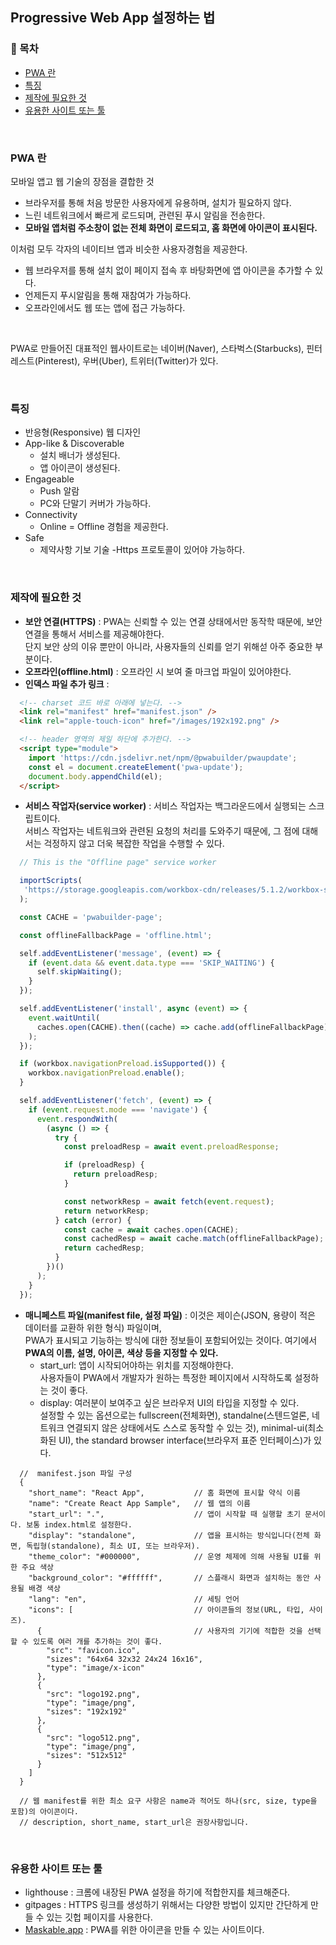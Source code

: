 ## Progressive Web App 설정하는 법


### 📝 목차
- [PWA 란](#PWA-란)
- [특징](#특징)
- [제작에 필요한 것](#제작에-필요한-것)
- [유용한 사이트 또는 툴](#유용한-사이트-또는-툴)

<br>

### PWA 란
모바일 앱고 웹 기술의 장점을 결합한 것

  - 브라우저를 통해 처음 방문한 사용자에게 유용하며, 설치가 필요하지 않다.<br>
  - 느린 네트워크에서 빠르게 로드되며, 관련된 푸시 알림을 전송한다.<br>
  - __모바일 앱처럼 주소창이 없는 전체 화면이 로드되고, 홈 화면에 아이콘이 표시된다.__<br>

이처럼 모두 각자의 네이티브 앱과 비슷한 사용자경험을 제공한다.

- 웹 브라우저를 통해 설치 없이 페이지 접속 후 바탕화면에 앱 아이콘을 추가할 수 있다.
- 언제든지 푸시알림을 통해 재참여가 가능하다.
- 오프라인에서도 웹 또는 앱에 접근 가능하다.
<br>

PWA로 만들어진 대표적인 웹사이트로는 네이버(Naver), 스타벅스(Starbucks), 핀터레스트(Pinterest), 우버(Uber), 트위터(Twitter)가 있다.

<br>

### 특징
- 반응형(Responsive) 웹 디자인
- App-like & Discoverable
  - 설치 배너가 생성된다.
  - 앱 아이콘이 생성된다.
- Engageable
  - Push 알람
  - PC와 단말기 커버가 가능하다.
- Connectivity
  - Online = Offline 경험을 제공한다.
- Safe
  - 제약사항 기보 기술 -Https 프로토콜이 있어야 가능하다.

<br>

### 제작에 필요한 것
 - __보안 연결(HTTPS)__ : PWA는 신뢰할 수 있는 연결 상태에서만 동작학 때문에, 보안 연결을 통해서 서비스를 제공해야한다.<br>
  단지 보안 상의 이유 뿐만이 아니라, 사용자들의 신뢰를 얻기 위해섣 아주 중요한 부분이다.
 - __오프라인(offline.html)__ : 오프라인 시 보여 줄 마크업 파일이 있어야한다.
 - __인덱스 파일 추가 링크__ : 
``` html
  <!-- charset 코드 바로 아래에 넣는다. -->
  <link rel="manifest" href="manifest.json" />
  <link rel="apple-touch-icon" href="/images/192x192.png" />

  <!-- header 영역의 제일 하단에 추가한다. -->
  <script type="module">
    import 'https://cdn.jsdelivr.net/npm/@pwabuilder/pwaupdate';
    const el = document.createElement('pwa-update');
    document.body.appendChild(el);
  </script>
```
 
 - __서비스 작업자(service worker)__ : 서비스 작업자는 백그라운드에서 실행되는 스크립트이다.<br>
  서비스 작업자는 네트워크와 관련된 요청의 처리를 도와주기 때문에, 그 점에 대해서는 걱정하지 않고 더욱 복잡한 작업을 수행할 수 있다.
``` Javascript
  // This is the "Offline page" service worker

  importScripts(
   'https://storage.googleapis.com/workbox-cdn/releases/5.1.2/workbox-sw.js'
  );

  const CACHE = 'pwabuilder-page';

  const offlineFallbackPage = 'offline.html';

  self.addEventListener('message', (event) => {
    if (event.data && event.data.type === 'SKIP_WAITING') {
      self.skipWaiting();
    }
  });

  self.addEventListener('install', async (event) => {
    event.waitUntil(
      caches.open(CACHE).then((cache) => cache.add(offlineFallbackPage))
    );
  });

  if (workbox.navigationPreload.isSupported()) {
    workbox.navigationPreload.enable();
  }

  self.addEventListener('fetch', (event) => {
    if (event.request.mode === 'navigate') {
      event.respondWith(
        (async () => {
          try {
            const preloadResp = await event.preloadResponse;

            if (preloadResp) {
              return preloadResp;
            }

            const networkResp = await fetch(event.request);
            return networkResp;
          } catch (error) {
            const cache = await caches.open(CACHE);
            const cachedResp = await cache.match(offlineFallbackPage);
            return cachedResp;
          }
        })()
      );
    }
  });
```

 - __매니페스트 파일(manifest file, 설정 파일)__ : 이것은 제이슨(JSON, 용량이 적은 데이터를 교환하 위한 형식) 파일이며,<br>
  PWA가 표시되고 기능하는 방식에 대한 정보들이 포함되어있는 것이다. 여기에서 __PWA의 이름, 설명, 아이콘, 색상 등을 지정할 수 있다.__  
    - start_url: 앱이 시작되어야하는 위치를 지정해야한다.<br>
      사용자들이 PWA에서 개발자가 원하는 특정한 페이지에서 시작하도록 설정하는 것이 좋다.
    - display: 여러분이 보여주고 싶은 브라우저 UI의 타입을 지정할 수 있다.<br>
      설정할 수 있는 옵션으로는 fullscreen(전체화면), standalne(스텐드얼론, 네트워크 연결되지 않은 상태에서도 스스로 동작할 수 있는 것), minimal-ui(최소화된 UI), the standard browser interface(브라우저 표준 인터페이스)가 있다.
  
``` JavaSript
  //  manifest.json 파일 구성
  {
    "short_name": "React App",           // 홈 화면에 표시할 약식 이름
    "name": "Create React App Sample",   // 웹 앱의 이름
    "start_url": ".",                    // 앱이 시작할 때 실행할 초기 문서이다. 보통 index.html로 설정한다.
    "display": "standalone",             // 앱을 표시하는 방식입니다(전체 화면, 독립형(standalone), 최소 UI, 또는 브라우저).
    "theme_color": "#000000",            // 운영 체제에 의해 사용될 UI를 위한 주요 색상
    "background_color": "#ffffff",       // 스플래시 화면과 설치하는 동안 사용될 배경 색상
    "lang": "en",                        // 세팅 언어
    "icons": [                           // 아이콘들의 정보(URL, 타입, 사이즈). 
      {                                  // 사용자의 기기에 적합한 것을 선택할 수 있도록 여러 개를 추가하는 것이 좋다.
        "src": "favicon.ico",
        "sizes": "64x64 32x32 24x24 16x16",
        "type": "image/x-icon"
      },
      {
        "src": "logo192.png",
        "type": "image/png",
        "sizes": "192x192"
      },
      {
        "src": "logo512.png",
        "type": "image/png",
        "sizes": "512x512"
      }
    ]
  }

  // 웹 manifest를 위한 최소 요구 사항은 name과 적어도 하나(src, size, type을 포함)의 아이콘이다. 
  // description, short_name, start_url은 권장사항입니다.
```

<br>

### 유용한 사이트 또는 툴
 - lighthouse : 크롬에 내장된 PWA 설정을 하기에 적합한지를 체크해준다.
 - gitpages : HTTPS 링크를 생성하기 위해서는 다양한 방법이 있지만 간단하게 만들 수 있는 깃헙 페이지를 사용한다.
 - [Maskable.app](https://maskable.app/editor) : PWA를 위한 아이콘을 만들 수 있는 사이트이다.
  
  
  
  
  
